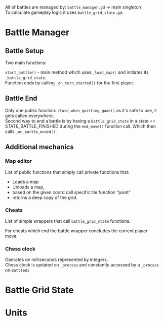 All of battles are managed by: `battle_manager.gd` -> main singleton  
To calculate gameplay logic it uses `battle_grid_state.gd`.

# Battle Manager

## Battle Setup
Two main functions:

`start_battle()` - main method which uses `_load_map()` and initiates its `_battle_grid_state`.  
Function ends by calling `_on_turn_started()` for the first player.
## Battle End
Only one public function: `close_when_quitting_game()` as it's safe to use, it gets called everywhere.  
Second way to end a battle is by having a `battle_grid_state` in a state == STATE_BATTLE_FINISHED during the `end_move()` function call. Which then calls `_on_battle_ended()`.
## Additional mechanics

### Map editor

List of public functions that simply call private functions that:

- Loads a map
- Unloads a map,
- based on the given coord call specific tile function “paint”
- returns a deep copy of the grid.

### Cheats

List of simple wrappers that call `battle_grid_state` functions.

For cheats which end the battle wrapper concludes the current player move.

### Chess clock

Operates on milliseconds represented by integers.  
Chess clock is updated on `_process` and constantly accessed by a `_process` on `BattleUi`

  

# Battle Grid State

# Units